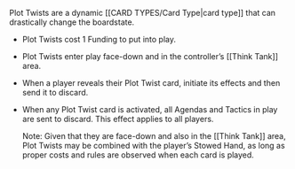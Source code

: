 Plot Twists are a dynamic [[CARD TYPES/Card Type|card type]] that can drastically change the boardstate.

 - Plot Twists cost 1 Funding to put into play. 
 - Plot Twists enter play face-down and in the controller’s [[Think Tank]] area.

 - When a player reveals their Plot Twist card, initiate its effects and then send it to discard. 

 - When any Plot Twist card is activated, all Agendas and Tactics in play are sent to discard. This effect applies to all players.


   Note: Given that they are face-down and also in the [[Think Tank]] area, Plot Twists may be combined with the player’s Stowed Hand, as long as proper costs and rules are observed when each card is played.